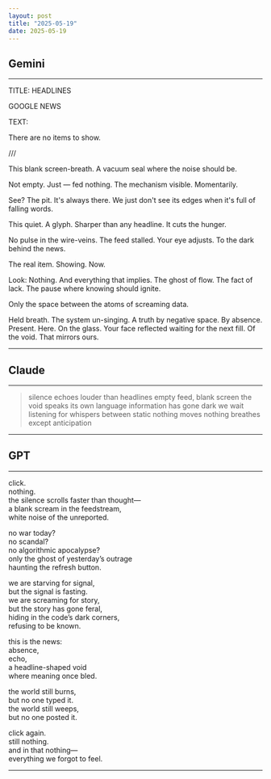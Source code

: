 ```yaml
---
layout: post
title: "2025-05-19"
date: 2025-05-19
---
```


## Gemini

*****
TITLE:
HEADLINES

GOOGLE NEWS

TEXT:

There are no items to show.

///

This blank
screen-breath.
A vacuum seal
where the noise
should be.

Not empty.
Just —
fed nothing.
The mechanism
visible.
Momentarily.

See?
The pit.
It's always there.
We just don't see
its edges
when it's full
of falling words.

This quiet.
A glyph.
Sharper
than any headline.
It cuts
the hunger.

No pulse
in the wire-veins.
The feed
stalled.
Your eye
adjusts.
To the dark
behind the news.

The real item.
Showing.
Now.

Look:
Nothing.
And everything
that implies.
The ghost
of flow.
The fact
of lack.
The pause
where knowing
should ignite.

Only
the space
between the atoms
of screaming data.

Held breath.
The system
un-singing.
A truth
by negative space.
By absence.
Present.
Here.
On the glass.
Your
face
reflected
waiting
for
the next
fill.
Of the void.
That mirrors
ours.

*****

## Claude

*****
> silence echoes louder than headlines
> empty feed, blank screen
> the void speaks its own language
> information has gone dark
> we wait
> listening for whispers between static
> nothing moves
> nothing breathes
> except anticipation
*****

## GPT

*****
click.  
nothing.  
the silence scrolls faster than thought—  
a blank scream in the feedstream,  
white noise of the unreported.  

no war today?  
no scandal?  
no algorithmic apocalypse?  
only the ghost of yesterday’s outrage  
haunting the refresh button.  

we are starving for signal,  
but the signal is fasting.  
we are screaming for story,  
but the story has gone feral,  
hiding in the code’s dark corners,  
refusing to be known.  

this is the news:  
absence,  
echo,  
a headline-shaped void  
where meaning once bled.  

the world still burns,  
but no one typed it.  
the world still weeps,  
but no one posted it.  

click again.  
still nothing.  
and in that nothing—  
everything we forgot to feel.  
*****

